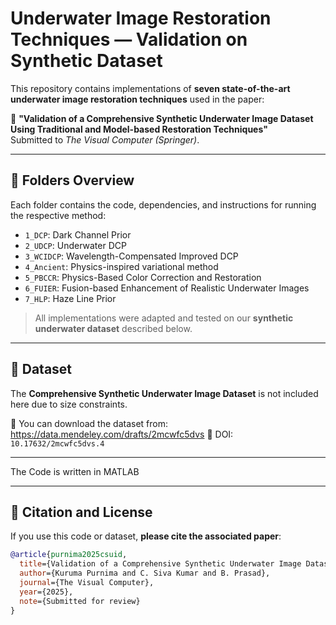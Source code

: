 # Underwater Image Restoration Techniques — Validation on Synthetic Dataset

This repository contains implementations of **seven state-of-the-art underwater image restoration techniques** used in the paper:

📄 **"Validation of a Comprehensive Synthetic Underwater Image Dataset Using Traditional and Model-based Restoration Techniques"**  
Submitted to *The Visual Computer (Springer)*.

---

## 🔧 Folders Overview

Each folder contains the code, dependencies, and instructions for running the respective method:

- `1_DCP`: Dark Channel Prior
- `2_UDCP`: Underwater DCP
- `3_WCIDCP`: Wavelength-Compensated Improved DCP
- `4_Ancient`: Physics-inspired variational method
- `5_PBCCR`: Physics-Based Color Correction and Restoration
- `6_FUIER`: Fusion-based Enhancement of Realistic Underwater Images
- `7_HLP`: Haze Line Prior

> All implementations were adapted and tested on our **synthetic underwater dataset** described below.

---

## 📁 Dataset

The **Comprehensive Synthetic Underwater Image Dataset** is not included here due to size constraints.

🔗 You can download the dataset from:  
https://data.mendeley.com/drafts/2mcwfc5dvs
📌 DOI: `10.17632/2mcwfc5dvs.4`

---

The Code is written in MATLAB

---

## 📜 Citation and License

If you use this code or dataset, **please cite the associated paper**:

```bibtex
@article{purnima2025csuid,
  title={Validation of a Comprehensive Synthetic Underwater Image Dataset Using Traditional and Model-based Restoration Techniques},
  author={Kuruma Purnima and C. Siva Kumar and B. Prasad},
  journal={The Visual Computer},
  year={2025},
  note={Submitted for review}
}
